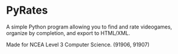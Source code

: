 # PyRates
A simple Python program allowing you to find and rate videogames, organize by completion, and export to HTML/XML.

Made for NCEA Level 3 Computer Science. (91906, 91907)